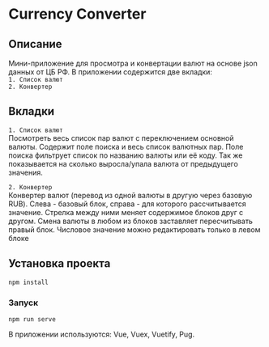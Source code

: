 # Currency Converter

## Описание

Мини-приложение для просмотра и конвертации валют на основе json данных от ЦБ РФ.
В приложении содержится две вкладки:  
  `1. Список валют`  
  `2. Конвертер`

## Вкладки
`1. Список валют`  
Посмотреть весь список пар валют с переключением основной валюты. Cодержит поле поиска и весь список валютных пар. Поле поиска фильтрует список по названию валюты или её коду.
Так же показывается на сколько выросла/упала валюта от предыдущего значения.

`2. Конвертер`  
Конвертер валют (перевод из одной валюты в другую через базовую RUB). Слева - базовый блок, справа - для которого рассчитывается значение. Стрелка между ними меняет содержимое блоков друг с другом. Смена валюты в любом из блоков заставляет пересчитывать правый блок. Числовое значение можно редактировать только в левом блоке

## Установка проекта
```
npm install
```

### Запуск
```
npm run serve
```

В приложении используются: Vue, Vuex, Vuetify, Pug. 